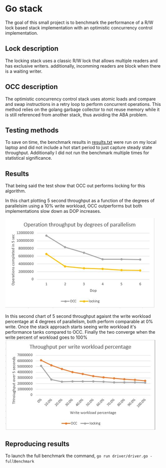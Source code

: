 # Go stack #
The goal of this small project is to benchmark the performance of a R/W lock based stack implementation with an optimistic concurrency control implementation.

## Lock description ##
The locking stack uses a classic R/W lock that allows multiple readers and has exclusive writers. additionally, incomming readers are block when there is a waiting writer.

## OCC description ##
The optimistic concurrency control stack uses atomic loads and compare and swap instructions in a retry loop to perform concurrent operations. This method relies on the golang garbage collector to not reuse memory while it is still referenced from another stack, thus avoiding the ABA problem.

## Testing methods ##
To save on time, the benchmark results in [results.txt](result.txt ) were run on my local laptop and did not include a hot start period to just capture steady state throughput. Additionally I did not run the benchmark multiple times for statistical significance.

## Results ##
That being said the test show that OCC out performs locking for this algorithm. 

In this chart plotting 5 second throughput as a function of the degrees of parallelsim using a 10% write workload, OCC outperforms but both implementations slow down as DOP increases.

![alt text](dop.JPG?raw=true)


In this second chart of 5 second throughput agaisnt the write workload percentage at 4 degrees of parallelism, both perform comparable at 0% write. Once the stack approach starts seeing write workload it's performance tanks compared to OCC. Finally the two converge when the write percent of workload goes to 100%
![alt text](write.JPG?raw=true)

## Reproducing results ##
To launch the full benchmark  the command, ```go run driver/driver.go -fullBenchmark```